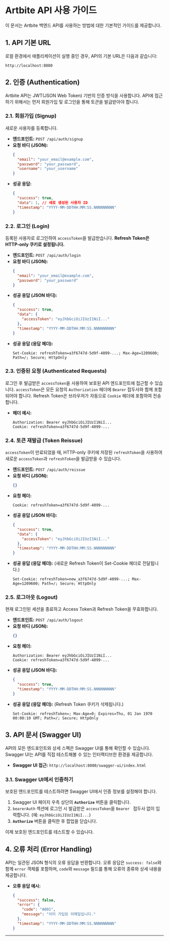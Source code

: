# Artbite API 사용 가이드

이 문서는 Artbite 백엔드 API를 사용하는 방법에 대한 기본적인 가이드를 제공합니다.

## 1. API 기본 URL

로컬 환경에서 애플리케이션이 실행 중인 경우, API의 기본 URL은 다음과 같습니다:

`http://localhost:8080`

## 2. 인증 (Authentication)

Artbite API는 JWT(JSON Web Token) 기반의 인증 방식을 사용합니다. API에 접근하기 위해서는 먼저 회원가입 및 로그인을 통해 토큰을 발급받아야 합니다.

### 2.1. 회원가입 (Signup)

새로운 사용자를 등록합니다.

*   **엔드포인트:** `POST /api/auth/signup`
*   **요청 바디 (JSON):**
    ```json
    {
      "email": "your_email@example.com",
      "password": "your_password",
      "username": "your_username"
    }
    ```
*   **성공 응답:**
    ```json
    {
      "success": true,
      "data": 1, // 새로 생성된 사용자 ID
      "timestamp": "YYYY-MM-DDTHH:MM:SS.NNNNNNNNN"
    }
    ```

### 2.2. 로그인 (Login)

등록된 사용자로 로그인하여 `accessToken`을 발급받습니다. **Refresh Token은 HTTP-only 쿠키로 설정됩니다.**

*   **엔드포인트:** `POST /api/auth/login`
*   **요청 바디 (JSON):**
    ```json
    {
      "email": "your_email@example.com",
      "password": "your_password"
    }
    ```
*   **성공 응답 (JSON 바디):**
    ```json
    {
      "success": true,
      "data": {
        "accessToken": "eyJhbGciOiJIUzI1NiI..."
      },
      "timestamp": "YYYY-MM-DDTHH:MM:SS.NNNNNNNNN"
    }
    ```
*   **성공 응답 (응답 헤더):**
    ```
    Set-Cookie: refreshToken=a3f6747d-5d9f-4099-...; Max-Age=1209600; Path=/; Secure; HttpOnly
    ```

### 2.3. 인증된 요청 (Authenticated Requests)

로그인 후 발급받은 `accessToken`을 사용하여 보호된 API 엔드포인트에 접근할 수 있습니다. `accessToken`은 모든 요청의 `Authorization` 헤더에 `Bearer` 접두사와 함께 포함되어야 합니다. Refresh Token은 브라우저가 자동으로 `Cookie` 헤더에 포함하여 전송합니다.

*   **헤더 예시:**
    ```
    Authorization: Bearer eyJhbGciOiJIUzI1NiI...
    Cookie: refreshToken=a3f6747d-5d9f-4099-...
    ```

### 2.4. 토큰 재발급 (Token Reissue)

`accessToken`이 만료되었을 때, HTTP-only 쿠키에 저장된 `refreshToken`을 사용하여 새로운 `accessToken`과 `refreshToken`을 발급받을 수 있습니다.

*   **엔드포인트:** `POST /api/auth/reissue`
*   **요청 바디 (JSON):**
    ```json
    {}
    ```
*   **요청 헤더:**
    ```
    Cookie: refreshToken=a3f6747d-5d9f-4099-...
    ```
*   **성공 응답 (JSON 바디):**
    ```json
    {
      "success": true,
      "data": {
        "accessToken": "eyJhbGciOiJIUzI1NiI..."
      },
      "timestamp": "YYYY-MM-DDTHH:MM:SS.NNNNNNNNN"
    }
    ```
*   **성공 응답 (응답 헤더):** (새로운 Refresh Token이 Set-Cookie 헤더로 전달됩니다.)
    ```
    Set-Cookie: refreshToken=new_a3f6747d-5d9f-4099-...; Max-Age=1209600; Path=/; Secure; HttpOnly
    ```

### 2.5. 로그아웃 (Logout)

현재 로그인된 세션을 종료하고 Access Token과 Refresh Token을 무효화합니다.

*   **엔드포인트:** `POST /api/auth/logout`
*   **요청 바디 (JSON):**
    ```json
    {}
    ```
*   **요청 헤더:**
    ```
    Authorization: Bearer eyJhbGciOiJIUzI1NiI...
    Cookie: refreshToken=a3f6747d-5d9f-4099-...
    ```
*   **성공 응답 (JSON 바디):**
    ```json
    {
      "success": true,
      "timestamp": "YYYY-MM-DDTHH:MM:SS.NNNNNNNNN"
    }
    ```
*   **성공 응답 (응답 헤더):** (Refresh Token 쿠키가 삭제됩니다.)
    ```
    Set-Cookie: refreshToken=; Max-Age=0; Expires=Thu, 01 Jan 1970 00:00:10 GMT; Path=/; Secure; HttpOnly
    ```

## 3. API 문서 (Swagger UI)

API의 모든 엔드포인트와 상세 스펙은 Swagger UI를 통해 확인할 수 있습니다. Swagger UI는 API를 직접 테스트해볼 수 있는 인터랙티브한 환경을 제공합니다.

*   **Swagger UI 접근:**
    `http://localhost:8080/swagger-ui/index.html`

### 3.1. Swagger UI에서 인증하기

보호된 엔드포인트를 테스트하려면 Swagger UI에서 인증 정보를 설정해야 합니다.

1.  Swagger UI 페이지 우측 상단의 **`Authorize`** 버튼을 클릭합니다.
2.  `bearerAuth` 섹션에 로그인 시 발급받은 `accessToken`을 `Bearer ` 접두사 없이 입력합니다. (예: `eyJhbGciOiJIUzI1NiI...`)
3.  **`Authorize`** 버튼을 클릭한 후 팝업을 닫습니다.

이제 보호된 엔드포인트를 테스트할 수 있습니다.

## 4. 오류 처리 (Error Handling)

API는 일관된 JSON 형식의 오류 응답을 반환합니다. 오류 응답은 `success: false`와 함께 `error` 객체를 포함하며, `code`와 `message` 필드를 통해 오류의 종류와 상세 내용을 제공합니다.

*   **오류 응답 예시:**
    ```json
    {
      "success": false,
      "error": {
        "code": "A001",
        "message": "이미 가입된 이메일입니다."
      },
      "timestamp": "YYYY-MM-DDTHH:MM:SS.NNNNNNNNN"
    }
    ```

---